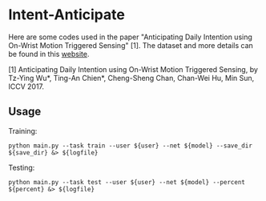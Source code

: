 # Intent-Anticipate

Here are some codes used in the paper "Anticipating Daily Intention using On-Wrist Motion Triggered Sensing" \[1\].
The dataset and more details can be found in this [website](http://aliensunmin.github.io/project/intent-anticipate/).

\[1\] Anticipating Daily Intention using On-Wrist Motion Triggered Sensing, by Tz-Ying Wu*, Ting-An Chien*, Cheng-Sheng Chan, Chan-Wei Hu, Min Sun, ICCV 2017.

## Usage
Training:
```
python main.py --task train --user ${user} --net ${model} --save_dir ${save_dir} &> ${logfile}
```
Testing:
```
python main.py --task test --user ${user} --net ${model} --percent ${percent} &> ${logfile}
```
